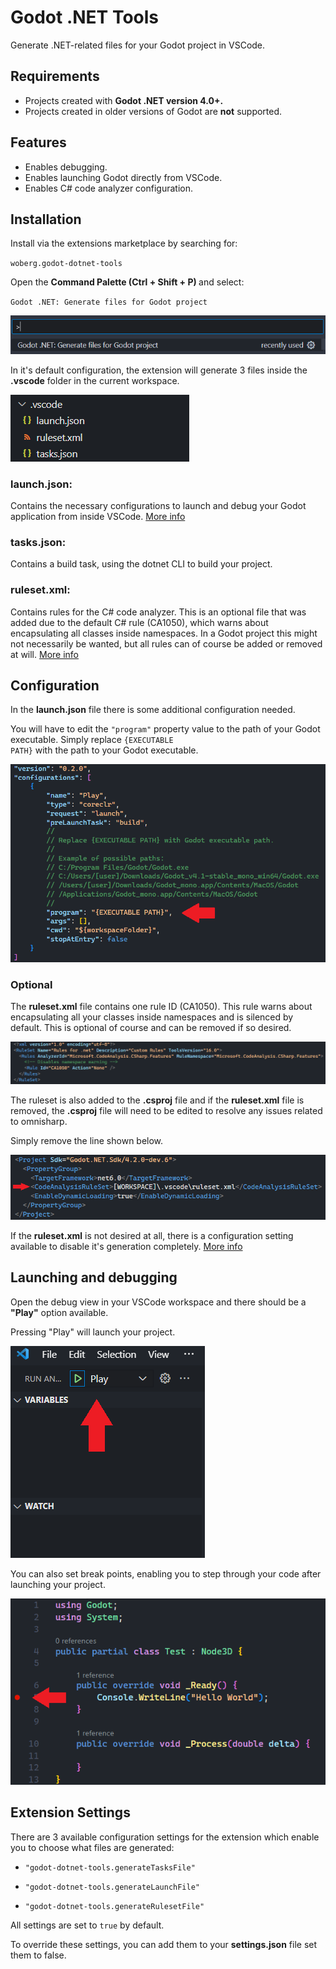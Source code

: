 # Godot .NET Tools

Generate .NET-related files for your Godot project in VSCode.

## Requirements

- Projects created with <strong>Godot .NET version 4.0+.</strong> 
- Projects created in older versions of Godot are <strong>not</strong> supported.

## Features

- Enables debugging.
- Enables launching Godot directly from VSCode.
- Enables C# code analyzer configuration.

## Installation

Install via the extensions marketplace by searching for:
    
<code>woberg.godot-dotnet-tools</code>

Open the <strong>Command Palette (Ctrl + Shift + P) </strong> and select:

<code>Godot .NET: Generate files for Godot project</code>

![cmd palette command](/images/cmd_palette.png)

In it's default configuration, the extension will generate 3 files inside the <strong>.vscode</strong> folder in the current workspace.

![files](/images/files.png)

### launch.json:
Contains the necessary configurations to launch and debug your Godot application from inside VSCode. [More info](#configuration)

### tasks.json:
Contains a build task, using the dotnet CLI to build your project.

### ruleset.xml:
Contains rules for the C# code analyzer. This is an optional file that was added due to the default C# rule (CA1050), which warns about encapsulating all classes inside namespaces. In a Godot project this might not necessarily be wanted, but all rules can of course be added or removed at will.
[More info](#optional)

## Configuration

In the <strong>launch.json</strong> file there is some additional configuration needed. 

You will have to edit the <code>"program"</code> property value to the path of your Godot executable.
Simply replace <code>{EXECUTABLE PATH}</code> with the path to your Godot executable.


![launch.json](/images/launch.png)


### Optional

The <strong>ruleset.xml</strong> file contains one rule ID (CA1050). This rule warns about encapsulating all your classes inside namespaces and is silenced by default. This is optional of course and can be removed if so desired.

![ruleset](/images/ruleset.png)

The ruleset is also added to the <strong>.csproj</strong> file and if the <strong>ruleset.xml</strong> file is removed, the <strong>.csproj</strong> file will need to be edited to resolve any issues related to omnisharp. 

Simply remove the line shown below.

![csproj](/images/csproj.png)

If the <strong>ruleset.xml</strong> is not desired at all, there is a configuration setting available to disable it's generation completely. 
[More info](#extension-settings)

## Launching and debugging

Open the debug view in your VSCode workspace and there should be a <strong>"Play"</strong> option available. 

Pressing "Play" will launch your project.

![debug option](/images/debug.png)

You can also set break points, enabling you to step through your code after launching your project.

![break point](/images/break_point.png)


## Extension Settings

There are 3 available configuration settings for the extension which enable you to choose what files are generated:

- <code>"godot-dotnet-tools.generateTasksFile"</code> 

- <code>"godot-dotnet-tools.generateLaunchFile"</code>

- <code>"godot-dotnet-tools.generateRulesetFile"</code>

All settings are set to <code>true</code> by default.

To override these settings, you can add them to your <strong>settings.json</strong> file set them to false.
